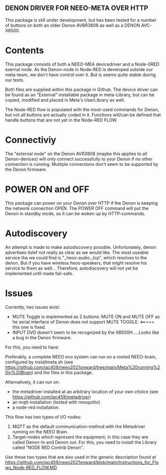 ## DENON DRIVER FOR NEEO-META OVER HTTP
This package is still under development, but has been tested for a number of buttons on both an older Denon AVBR3808 as well as a DENON AVC-X8500.

# Contents
This package consists of both a NEEO-MEA devicedriver and a Node-0RED exernal node. As the Denon-node in Node-RED is developed outside our meta-team, we don't have control over it. But is seems quite stable during our tests.  

Both files are supplied within this package in Github. The device driver can be found as an "External" installable package in meta-Library, but can be copied, modified and placed in Meta's UserLibrary as well.

The Node-RED flow is populated with the most-used commands for Denon, but not all buttons are actually coded in it. Functions will/can be defined that handle buttons that are not yet in the Node-RED FLOW.   

# Connectiviy
 The "external node" on the Denon AVR3808 (maybe this applies to all Denon-devices) will only connect successfully to your Denon if no other connection is running. Multiple connections don't seem to be supported by the Denon firmware. 
 
# POWER ON and OFF
This package can power on your Denon over HTTP if the Denon is keeping the network connection OPEN.
The POWER OFF command will put the Denon in standby mode, so it can be woken up by HTTP-commands.  

# Autodiscovery 
An attempt is made to make autodiscovery possible.
Unfortunately, denon advertises itslef not really as clear as we would like. The most useable service tha we could find is "_heos-audio._tcp", which resolves to the denon. But if you have wireless heos-speakers, that might resolve his service to them as well... Therefore, autodiscovery will not yet be implemented until made fail-safe. 

# Issues
Currently, two issues exist:
- MUTE Toggle is implemented as 2 buttons: MUTE ON and MUTE OFF as he serial interface of Denon does not support MUTE TOGGLE. <=====  this one is fixed.
- INPUT DVD doesn't seem to be recognized by the X8500H.... Looks like a bug in the Denon firmware.

For this, you need to have:

Preferably, a complete NEEO eco system can run on a rooted NEEO-brain, configured by installmeta.sh (see https://github.com/jac459/neeo2021onward/tree/main/Meta%20running%20in%20Brain)
and the files in this package.
 
Alternatively, it can run on:
- the metadriver installed at an arbitrary location of your own choice (see https://github.com/jac459/metadriver)
- an mqtt-installation (tested with mosquitto)
- a node-red installation.

This flow has two types of I/O nodes:
1) MQTT as the default communication-method with the Metadriver running on the NEEO Brain.
2) Target-nodes which represent the equipment; in this case they are called Denon-In and Denon out. For this, you need to install the Library called "NODE RED Contrib Denon". 

Use these two types that are also used in the generic description found at https://github.com/jac459/neeo2021onward/blob/main/Instructions_for_Flows_Node-RED_FLOW.MD
